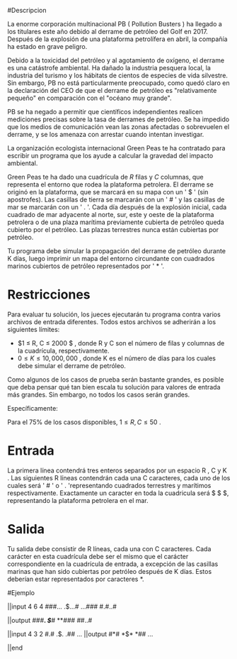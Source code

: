 #Descripcion

La enorme corporación multinacional PB ( Pollution Busters ) ha llegado a los titulares este año debido al derrame de petróleo del Golf en 2017. Después de la explosión de una plataforma petrolífera en abril, la compañía ha estado en grave peligro.

Debido a la toxicidad del petróleo y al agotamiento de oxígeno, el derrame es una catástrofe ambiental. Ha dañado la industria pesquera local, la industria del turismo y los hábitats de cientos de especies de vida silvestre. Sin embargo, PB no está particularmente preocupado, como quedó claro en la declaración del CEO de que el derrame de petróleo es "relativamente pequeño" en comparación con el "océano muy grande".

PB se ha negado a permitir que científicos independientes realicen mediciones precisas sobre la tasa de derrames de petróleo. Se ha impedido que los medios de comunicación vean las zonas afectadas o sobrevuelen el derrame, y se los amenaza con arrestar cuando intentan investigar.

La organización ecologista internacional Green Peas te ha contratado para escribir un programa que los ayude a calcular la gravedad del impacto ambiental.

Green Peas te ha dado una cuadrícula de $R$ filas y $C$ columnas, que representa el entorno que rodea la plataforma petrolera. El derrame se originó en la plataforma, que se marcará en su mapa con un ' $ ' (sin apostrofes). Las casillas de tierra se marcarán con un ' # ' y las casillas de mar se marcarán con un ' . '. Cada día después de la explosión inicial, cada cuadrado de mar adyacente al norte, sur, este y oeste  de la plataforma petrolera o de una plaza marítima previamente cubierta de petróleo queda cubierto por el petróleo. Las plazas terrestres nunca están cubiertas por petróleo.

Tu programa debe simular la propagación del derrame de petróleo durante K días, luego imprimir un mapa del entorno circundante con cuadrados marinos cubiertos de petróleo representados por ' * '.

# Restricciones
Para evaluar tu solución, los jueces ejecutarán tu programa contra varios archivos de entrada diferentes. Todos estos archivos se adherirán a los siguientes límites:

* $1 ≤ R, C ≤ 2000 $ , donde R y C son el número de filas y columnas de la cuadrícula, respectivamente.
* $0 ≤ K ≤ 10,000,000$ , donde K es el número de días para los cuales debe simular el derrame de petróleo.

Como algunos de los casos de prueba serán bastante grandes, es posible que deba pensar qué tan bien escala tu solución para valores de entrada más grandes. Sin embargo, no todos los casos serán grandes. 

Específicamente:

Para el 75% de los casos disponibles, $1 ≤ R, C ≤ 50$ .
# Entrada

La primera línea contendrá tres enteros separados por un espacio R , C y K . Las siguientes R líneas contendrán cada una C caracteres, cada uno de los cuales será ' # ' o ' . 'representando cuadrados terrestres y marítimos respectivamente. Exactamente un caracter en toda la cuadricula será $ \$ $, representando la plataforma petrolera en el mar.

# Salida

Tu salida debe consistir de R líneas, cada una con C caracteres. Cada carácter en esta cuadrícula debe ser el mismo que el carácter correspondiente en la cuadrícula de entrada, a excepción de las casillas marinas que han sido cubiertas por petróleo después de K días. Estos deberían estar representados por caracteres $*$.

#Ejemplo

||input 
4 6 4
###...
.$...#
...###
#.#..#

||output
###**.
*$***#
***###
#*#..#

||input
4 3 2
#.#
.$.
.##
...
||output
#*#
*$*
*##
...

||end

